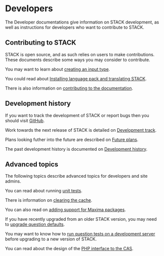 # Developers

The Developer documentations give information on STACK development, as well as instructions for developers who want to contribute to STACK.

## Contributing to STACK

STACK is open source, and as such relies on users to make contributions. These documents describe some ways you may consider to contribute.

You may want to learn about [creating an input type](Creating_an_input_type.md).

You could read about [Installing language pack and translating STACK](Language_packs.md).

There is also information on [contributing to the documentation](Documentation.md).

## Development history

If you want to track the development of STACK or report bugs then you should visit [GitHub](https://github.com/maths/moodle-qtype_stack).

Work towards the next release of STACK is detailed on [Development track](Development_track.md).

Plans looking futher into the future are described on [Future plans](Future_plans.md).

The past development history is documented on [Development history](Development_history.md).

## Advanced topics

The following topics describe advanced topics for developers and site admins.

You can read about running [unit tests](Unit_tests.md).

There is information on [clearing the cache](Question_state_caching.md).

You can also read on [adding support for Maxima packages](Maxima_packages.md).

If you have recently upgraded from an older STACK version, you may need to [upgrade question defaults](UpgradeDefaults.md).

You may want to know how to [run question tests on a development server](Running_question_tests_other_site.md) before upgrading to a new version of STACK.

You can read about the design of the [PHP interface to the CAS](PHP-CAS.md).